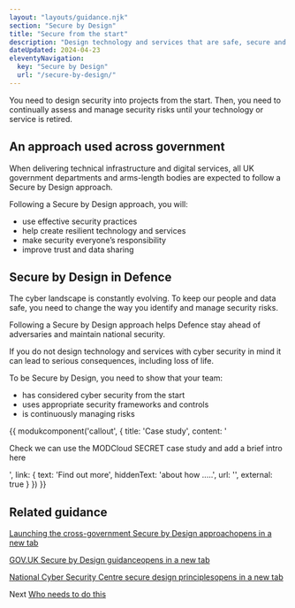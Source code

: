 ```yaml
---
layout: "layouts/guidance.njk"
section: "Secure by Design"
title: "Secure from the start"
description: "Design technology and services that are safe, secure and resiliant to cyber attack."
dateUpdated: 2024-04-23
eleventyNavigation:
  key: "Secure by Design"
  url: "/secure-by-design/"
---
```


You need to design security into projects from the start. Then, you need to continually assess and manage security risks until your technology or service is retired.  

## An approach used across government

When delivering technical infrastructure and digital services, all UK government departments and arms-length bodies are expected to follow a Secure by Design approach. 

Following a Secure by Design approach, you will: 

- use effective security practices 
- help create resilient technology and services
- make security everyone’s responsibility
- improve trust and data sharing

## Secure by Design in Defence

The cyber landscape is constantly evolving. To keep our people and data safe, you need to change the way you identify and manage security risks.

Following a Secure by Design approach helps Defence stay ahead of adversaries and maintain national security.

<div class="govuk-inset-text">If you do not design technology and services with cyber security in mind it can lead to serious consequences, including loss of life.</div>

To be Secure by Design, you need to show that your team:

- has considered cyber security from the start
- uses appropriate security frameworks and controls
- is continuously managing risks

{{ modukcomponent('callout', {
  title: 'Case study',
  content: '<p>Check we can use the MODCloud SECRET case study and add a brief intro here</p>',
  link: {
    text: 'Find out more',
    hiddenText: 'about how .....',
    url: '',
    external: true
  }
}) }}

## Related guidance

<p class="govuk-body"><a href="https://cddo.blog.gov.uk/2023/12/20/deputy-prime-minister-announces-launch-of-cross-government-secure-by-design-approach/" target="_blank">Launching the cross-government Secure by Design approach<span class="govuk-visually-hidden">opens in a new tab</span></a></p> 
        
<p class="govuk-body"><a href="https://www.security.gov.uk/guidance/secure-by-design/" target="_blank">GOV.UK Secure by Design guidance<span class="govuk-visually-hidden">opens in a new tab</span></a></p>
        
<p class="govuk-body"><a href="https://www.ncsc.gov.uk/collection/cyber-security-design-principles" target="_blank">National Cyber Security Centre secure design principles<span class="govuk-visually-hidden">opens in a new tab</span></a></p>  

Next
[Who needs to do this]()
